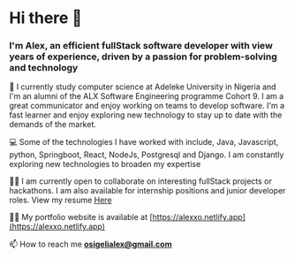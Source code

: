 <h1>Hi there 👋</h1>
<h3>I'm Alex, an efficient fullStack software developer with view years of experience, driven by a passion for problem-solving and technology</h3>

<p>🧠 I currently study computer science at Adeleke University in Nigeria and I'm an alumni of the ALX Software Engineering programme Cohort 9. I am a great communicator and enjoy working on teams to develop software. I'm a fast learner and enjoy exploring new technology to stay up to date with the demands of the market.</p>

<p>💻 Some of the technologies I have worked with include, Java, Javascript, python, Springboot, React, NodeJs, Postgresql and Django. I am constantly exploring new technologies to broaden my expertise</p>

<p>🤝🏾 I am currently open to collaborate on interesting fullStack projects or hackathons. I am also available for internship positions and junior developer roles. View my resume <a href="https://docs.google.com/document/d/1FeCJNDzHBdw9-sqnRS8QfwQadZobxpZbhlWGukM1OWs/edit?usp=sharing">Here</a></p>

👨‍💻 My portfolio website is available at [https://alexxo.netlify.app](https://alexxo.netlify.app)

📫 How to reach me **osigelialex@gmail.com**
